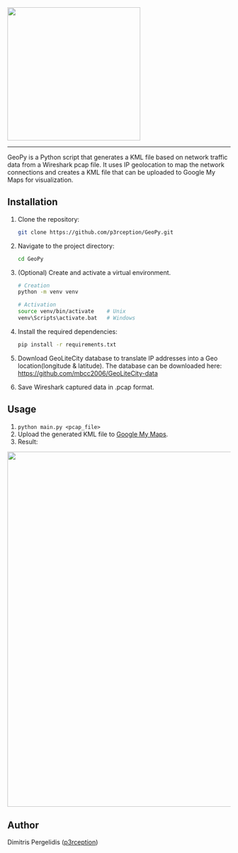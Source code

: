 <img src="https://i.imgur.com/E9GJVaL.png" width=300>
<hr>

GeoPy is a Python script that generates a KML file based on network traffic data from a Wireshark pcap file. It uses IP geolocation to map the network connections and creates a KML file that can be uploaded to Google My Maps for visualization.

## Installation

1. Clone the repository:

    ```bash
    git clone https://github.com/p3rception/GeoPy.git
    ```

2. Navigate to the project directory:

    ```bash
    cd GeoPy
    ```
3. (Optional) Create and activate a virtual environment.

    ```bash
    # Creation
    python -m venv venv
    
    # Activation
    source venv/bin/activate    # Unix
    venv\Scripts\activate.bat   # Windows
    ```

4. Install the required dependencies:

    ```bash
    pip install -r requirements.txt
    ```
5. Download GeoLiteCity database to translate IP addresses into a Geo location(longitude & latitude). The database can be downloaded here: https://github.com/mbcc2006/GeoLiteCity-data

6. Save Wireshark captured data in .pcap format.

## Usage

1. ```python main.py <pcap_file> ```
2. Upload the generated KML file to [Google My Maps](https://www.google.com/mymaps).
3. Result:
<img src="https://i.imgur.com/OzUoPRf.png" width=800>

## Author

Dimitris Pergelidis ([p3rception](https://github.com/p3rception))
